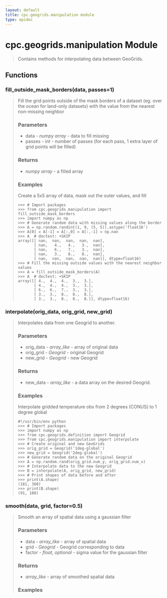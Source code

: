 ```yaml
---
layout: default
title: cpc.geogrids.manipulation module
type: apidoc
---
```

        
# cpc.geogrids.manipulation Module
> Contains methods for interpolating data between GeoGrids.



## Functions

### <span class="function">fill_outside_mask_borders(data, passes=1)</span> 

> Fill the grid points outside of the mask borders of a dataset (eg. over the ocean for
> land-only datasets) with the value from the nearest non-missing neighbor
> 
> ### Parameters
> 
> - data - *numpy array* - data to fill missing
> - passes - *int* - number of passes (for each pass, 1 extra layer of grid points will be
> filled)
> 
> ### Returns
> 
> - *numpy array* - a filled array
> 
> ### Examples
> 
> Create a 5x5 array of data, mask out the outer values, and fill
> 
>     >>> # Import packages
>     >>> from cpc.geogrids.manipulation import fill_outside_mask_borders
>     >>> import numpy as np
>     >>> # Generate random data with missing values along the border
>     >>> A = np.random.randint(1, 9, (5, 5)).astype('float16')
>     >>> A[0] = A[-1] = A[:,0] = A[:,-1] = np.nan
>     >>> A  # doctest: +SKIP
>     array([[ nan,  nan,  nan,  nan,  nan],
>            [ nan,   4.,   4.,   3.,  nan],
>            [ nan,   6.,   7.,   3.,  nan],
>            [ nan,   3.,   8.,   8.,  nan],
>            [ nan,  nan,  nan,  nan,  nan]], dtype=float16)
>     >>> # Fill the missing outside values with the nearest neighbor values
>     >>> A = fill_outside_mask_borders(A)
>     >>> A  # doctest: +SKIP
>     array([[ 4.,  4.,  4.,  3.,  3.],
>            [ 4.,  4.,  4.,  3.,  3.],
>            [ 6.,  6.,  7.,  3.,  3.],
>            [ 3.,  3.,  8.,  8.,  8.],
>            [ 3.,  3.,  8.,  8.,  8.]], dtype=float16)



### <span class="function">interpolate(orig_data, orig_grid, new_grid)</span> 

> Interpolates data from one Geogrid to another.
> 
> ### Parameters
> 
> - orig_data - *array_like* - array of original data
> - orig_grid - *Geogrid* - original Geogrid
> - new_grid - *Geogrid* - new Geogrid
> 
> ### Returns
> 
> - new_data - *array_like* - a data array on the desired Geogrid.
> 
> ### Examples
> 
> Interpolate gridded temperature obs from 2 degrees (CONUS) to 1 degree global
> 
>     #!/usr/bin/env python
>     >>> # Import packages
>     >>> import numpy as np
>     >>> from cpc.geogrids.definition import Geogrid
>     >>> from cpc.geogrids.manipulation import interpolate
>     >>> # Create original and new GeoGrids
>     >>> orig_grid = Geogrid('1deg-global')
>     >>> new_grid = Geogrid('2deg-global')
>     >>> # Generate random data on the original Geogrid
>     >>> A = np.random.rand(orig_grid.num_y, orig_grid.num_x)
>     >>> # Interpolate data to the new Geogrid
>     >>> B = interpolate(A, orig_grid, new_grid)
>     >>> # Print shapes of data before and after
>     >>> print(A.shape)
>     (181, 360)
>     >>> print(B.shape)
>     (91, 180)



### <span class="function">smooth(data, grid, factor=0.5)</span> 

> Smooth an array of spatial data using a gaussian filter
> 
> ### Parameters
> 
> - data - *array_like* - array of spatial data
> - grid - *Geogrid* - Geogrid corresponding to data
> - factor - *float, optional* - sigma value for the gaussian filter
> 
> ### Returns
> 
> - *array_like* - array of smoothed spatial data
> 
> ### Examples


